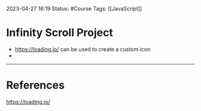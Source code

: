 2023-04-27 16:19
Status: #Course
Tags: [[JavaScript]]

# Infinity Scroll Project

* https://loading.io/ can be used to create a custom icon
* 



---
# References
https://loading.io/